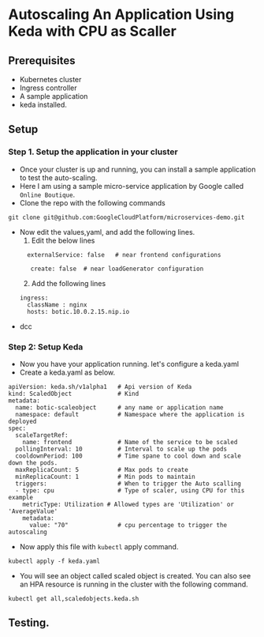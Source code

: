 # Autoscaling An Application Using Keda with CPU as Scaller

## Prerequisites
- Kubernetes cluster
- Ingress controller
- A sample application
- keda installed.

## Setup
### Step 1. Setup the application in your cluster
- Once your cluster is up and running, you can install a sample application to test the auto-scaling.
- Here I am using a sample micro-service application by Google called `Online Boutique`.
- Clone the repo with the following commands
```
git clone git@github.com:GoogleCloudPlatform/microservices-demo.git
```
- Now edit the values,yaml, and add the following lines.
  1.  Edit the below lines
   ```
     externalService: false   # near frontend configurations

      create: false  # near loadGenerator configuration
   ```
   2. Add the following lines
   ```
   ingress:
     className : nginx
     hosts: botic.10.0.2.15.nip.io
   ```
- dcc
### Step 2: Setup Keda
- Now you have your application running. let's configure a keda.yaml
- Create a keda.yaml as below.
```
apiVersion: keda.sh/v1alpha1   # Api version of Keda
kind: ScaledObject             # Kind
metadata:
  name: botic-scaleobject      # any name or application name
  namespace: default           # Namespace where the application is deployed
spec:
  scaleTargetRef:
    name: frontend             # Name of the service to be scaled 
  pollingInterval: 10          # Interval to scale up the pods
  cooldownPeriod: 100          # Time spane to cool down and scale down the pods.
  maxReplicaCount: 5           # Max pods to create
  minReplicaCount: 1           # Min pods to maintain
  triggers:                    # When to trigger the Auto scalling
  - type: cpu                  # Type of scaler, using CPU for this example
    metricType: Utilization # Allowed types are 'Utilization' or 'AverageValue' 
    metadata:
      value: "70"              # cpu percentage to trigger the autoscaling 
```
- Now apply this file with `kubectl` apply command.
```
kubectl apply -f keda.yaml
```
- You will see an object called scaled object is created. You can also see an HPA resource is running in the cluster with the following command.
```
kubectl get all,scaledobjects.keda.sh 
```

## Testing.

